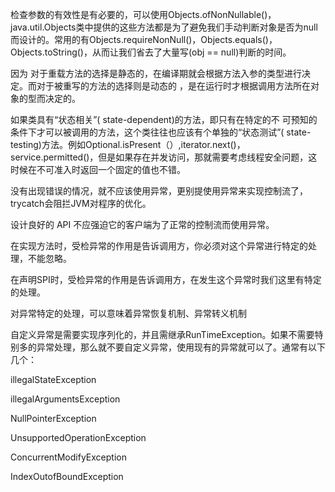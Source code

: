 检查参数的有效性是有必要的，可以使用Objects.ofNonNullable()，java.util.Objects类中提供的这些方法都是为了避免我们手动判断对象是否为null而设计的。常用的有Objects.requireNonNull()，Objects.equals()，Objects.toString()，从而让我们省去了大量写(obj == null)判断的时间。



因为 对于重载方法的选择是静态的，在编译期就会根据方法入参的类型进行决定。而对于被重写的方法的选择则是动态的 ，是在运行时才根据调用方法所在对象的型而决定的。



 如果类具有“状态相关”( state-dependent)的方法，即只有在特定的不 可预知的条件下才可以被调用的方法，这个类往往也应该有个单独的“状态测试”( state- testing)方法。例如Optional.isPresent（）,iterator.next()，service.permitted()，但是如果存在并发访问，那就需要考虑线程安全问题，这时候在不可准入时返回一个固定的值也不错。





没有出现错误的情况，就不应该使用异常，更别提使用异常来实现控制流了，trycatch会阻拦JVM对程序的优化。

设计良好的 API 不应强迫它的客户端为了正常的控制流而使用异常。



在实现方法时，受检异常的作用是告诉调用方，你必须对这个异常进行特定的处理，不能忽略。

在声明SPI时，受检异常的作用是告诉调用方，在发生这个异常时我们这里有特定的处理。

对异常特定的处理，可以意味着异常恢复机制、异常转义机制



自定义异常是需要实现序列化的，并且需继承RunTimeException。如果不需要特别多的异常处理，那么就不要自定义异常，使用现有的异常就可以了。通常有以下几个：

illegalStateException

illegalArgumentsException

NullPointerException

UnsupportedOperationException

ConcurrentModifyException

IndexOutofBoundException

